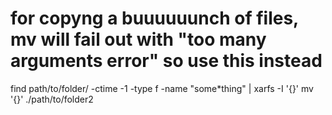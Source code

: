 # for copyng a buuuuuunch of files, mv will fail out with "too many arguments error" so use this instead
find path/to/folder/ -ctime -1 -type f -name "some*thing" | xarfs -I '{}' mv '{}' ./path/to/folder2


